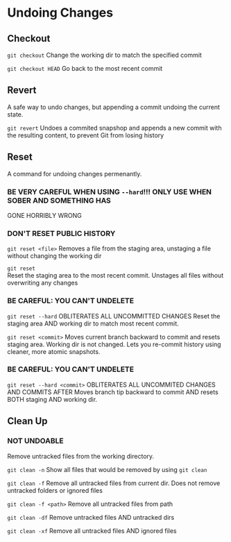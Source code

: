 # Undoing Changes

## Checkout 

`git checkout`
Change the working dir to match the specified commit

`git checkout HEAD`
Go back to the most recent commit 


## Revert 

A safe way to undo changes, but appending a commit undoing the current state.

`git revert` 
Undoes a commited snapshop and appends a new commit with the
resulting content, to prevent Git from losing history


## Reset 

A command for undoing changes permenantly. 

### BE VERY CAREFUL WHEN USING `--hard`!!! ONLY USE WHEN SOBER AND SOMETHING HAS
GONE HORRIBLY WRONG

### DON'T RESET PUBLIC HISTORY

`git reset <file>` 
Removes a file from the staging area, unstaging a file
without changing the working dir

`git reset`  
Reset the staging area to the most recent commit. Unstages all
files without overwriting any changes

### BE CAREFUL: YOU CAN'T UNDELETE
`git reset --hard`
OBLITERATES ALL UNCOMMITTED CHANGES
Reset the staging area AND working dir to match most recent
commit.

`git reset <commit>`
Moves current branch backward to commit and resets staging
area.  Working dir is not changed. Lets you re-commit history using cleaner,
more atomic snapshots.

### BE CAREFUL: YOU CAN'T UNDELETE
`git reset --hard <commit>`
OBLITERATES ALL UNCOMMITED CHANGES AND COMMITS AFTER <COMMIT>
Moves branch tip backward to commit AND resets BOTH
staging AND working dir.  


## Clean Up
 
### NOT UNDOABLE 
Remove untracked files from the working directory. 

`git clean -n` 
Show all files that would be removed by using `git clean`

`git clean -f` 
Remove all untracked files from current dir. Does not remove untracked folders
or ignored files

`git clean -f <path>` 
Remove all untracked files from path

`git clean -df`
Remove untracked files AND untracked dirs

`git clean -xf`
Remove all untracked files AND ignored files
